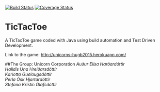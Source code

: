 [![Build Status](https://travis-ci.org/UnicornsHR/TicTacTo.png)](https://travis-ci.org/UnicornsHR/TicTacTo)
[![Coverage Status](https://coveralls.io/repos/UnicornsHR/TicTacTo/badge.svg?branch=master&service=github)](https://coveralls.io/github/UnicornsHR/TicTacTo?branch=master)

# TicTacToe
A TicTacToe game coded with Java using build automation and Test Driven Development.

Link to the game: http://unicorns-hugb2015.herokuapp.com/

##The Group: Unicorn Corporation
_Auður Elísa Harðardóttir_  
_Halldís Una Hreiðarsdóttir_  
_Karlotta Guðlaugsdóttir_  
_Perla Ósk Hjartardóttir_  
_Stefana Kristín Ólafsdóttir_
